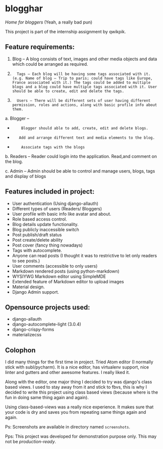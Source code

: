 # blogghar
_Home for bloggers_ (Yeah, a really bad pun)

This project is part of the internship assignment by qwikpik.

## Feature requirements:

1. Blog – A blog consists of text, images and other media objects and data which could be arranged as required.

2.       Tags – Each blog will be having some tags associated with it. (e.g. Name of blog – Trip to paris; could have tags like Europe, France associated with it.) The tags could be added to multiple blogs and a blog could have multiple tags associated with it. User should be able to create, edit and delete the tags.

3.       Users – There will be different sets of user having different permission, roles and actions, along with basic profile info about them.

a.       Blogger –

*         Blogger should able to add, create, edit and delete blogs.

*        Add and arrange different text and media elements to the blog.

*         Associate tags with the blogs

b.      Readers – Reader could login into the application. Read,and comment on the blog.

c.       Admin – Admin should be able to control and manage users, blogs, tags and display of blogs

## Features included in project:

* User authentication (Using django-allauth)
* Different types of users (Readers/ Bloggers)
* User profile with basic info like avatar and about.
* Role based access control.
* Blog details update functionality.
* Blog publicly inaccessible switch
* Post publish/draft status
* Post create/delete ability
* Post cover (fancy thing nowadays)
* Tags with autocomplete.
* Anyone can read posts (I thought it was to restrictive to let only readers to see posts.)
* User comments (accessible to only users)
* Markdown rendered posts (using python-markdown)
* WYSIYWG Markdown editor using SimpleMDE
* Extended feature of Markdown editor to upload images
* Material design.
* Django Admin support.

## Opensource projects used:

* django-allauth
* django-autocomplete-light (3.0.4)
* django-crispy-forms
* materializecss

## Colophon

I did many things for the first time in project. Tried Atom editor (I normally stick with subl/pycharm). It is a nice editor, has virtualenv support, nice linter and gutters and other awesome features. I really liked it.

Along with the editor, one major thing I decided to try was django's class based views. I used to stay away from it and stick to fbvs, this is why I decided to write this project using class based views (because where is the fun in doing same thing again and again).

Using class-based-views was a really nice experience. It makes sure that your code is dry and saves you from repeating same things again and again.

Ps: Screenshots are available in directory named `screenshots`.

Pps: This project was developed for demonstration purpose only. This may not be _production-ready_.
